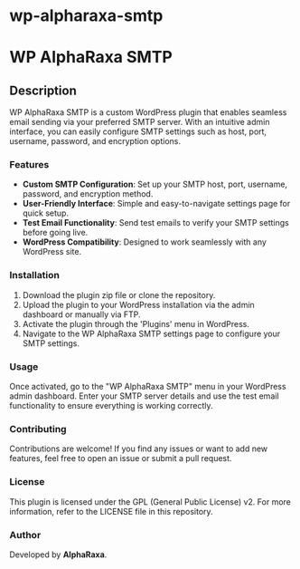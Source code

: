 # wp-alpharaxa-smtp
# WP AlphaRaxa SMTP

## Description

WP AlphaRaxa SMTP is a custom WordPress plugin that enables seamless email sending via your preferred SMTP server. With an intuitive admin interface, you can easily configure SMTP settings such as host, port, username, password, and encryption options. 

### Features

- **Custom SMTP Configuration**: Set up your SMTP host, port, username, password, and encryption method.
- **User-Friendly Interface**: Simple and easy-to-navigate settings page for quick setup.
- **Test Email Functionality**: Send test emails to verify your SMTP settings before going live.
- **WordPress Compatibility**: Designed to work seamlessly with any WordPress site.

### Installation

1. Download the plugin zip file or clone the repository.
2. Upload the plugin to your WordPress installation via the admin dashboard or manually via FTP.
3. Activate the plugin through the 'Plugins' menu in WordPress.
4. Navigate to the WP AlphaRaxa SMTP settings page to configure your SMTP settings.

### Usage

Once activated, go to the "WP AlphaRaxa SMTP" menu in your WordPress admin dashboard. Enter your SMTP server details and use the test email functionality to ensure everything is working correctly.

### Contributing

Contributions are welcome! If you find any issues or want to add new features, feel free to open an issue or submit a pull request.

### License

This plugin is licensed under the GPL (General Public License) v2. For more information, refer to the LICENSE file in this repository.

### Author

Developed by **AlphaRaxa**.
